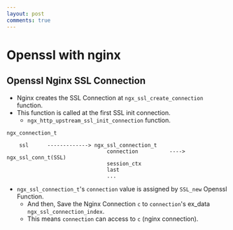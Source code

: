 ```yaml
---
layout: post
comments: true
---
```


# Openssl with nginx

## Openssl Nginx SSL Connection

* Nginx creates the SSL Connection at `ngx_ssl_create_connection` function.
* This function is called at the first SSL init connection.
    * `ngx_http_upstream_ssl_init_connection` function.

```
ngx_connection_t

    ssl      -------------> ngx_ssl_connection_t
                                connection          ---->      ngx_ssl_conn_t(SSL)
                                session_ctx
                                last
                                ...
```

* `ngx_ssl_connection_t`'s `connection` value is assigned by `SSL_new` Openssl Function.
    * And then, Save the Nginx Connection `c` to `connection`'s ex_data `ngx_ssl_connection_index`. 
    * This means `connection` can access to `c` (nginx connection).
